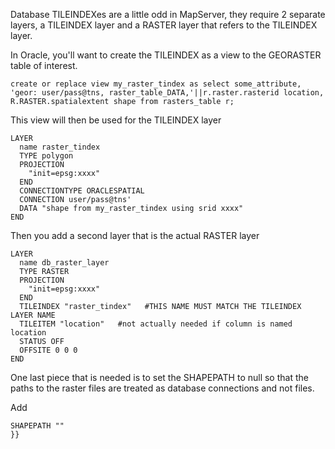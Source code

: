 Database TILEINDEXes are a little odd in MapServer, they require 2 separate layers, a TILEINDEX layer and a RASTER layer that refers to the TILEINDEX layer.                                     
                                                                                                                                                                                                 
In Oracle, you'll want to create the TILEINDEX as a view to the GEORASTER table of interest.                                                                                                     
                                                                                                                                                                                                 

```create or replace view my_raster_tindex as select some_attribute, 'geor: user/pass@tns, raster_table_DATA,'||r.raster.rasterid location, R.RASTER.spatialextent shape from rasters_table r;```
                                                                                                                                                                                                 
This view will then be used for the TILEINDEX layer                                                                                                                                              
                                                                                                                                                                                                 

```                                                                                                                                                                                              
LAYER                                                                                                                                                                                            
  name raster_tindex                                                                                                                                                                             
  TYPE polygon                                                                                                                                                                                   
  PROJECTION                                                                                                                                                                                     
    "init=epsg:xxxx"                                                                                                                                                                             
  END                                                                                                                                                                                            
  CONNECTIONTYPE ORACLESPATIAL                                                                                                                                                                   
  CONNECTION user/pass@tns'                                                                                                                                                                      
  DATA "shape from my_raster_tindex using srid xxxx"                                                                                                                                             
END                                                                                                                                                                                              
```                                                                                                                                                                                              
                                                                                                                                                                                                 
Then you add a second layer that is the actual RASTER layer                                                                                                                                      
                                                                                                                                                                                                 

```                                                                                                                                                                                              
LAYER                                                                                                                                                                                            
  name db_raster_layer                                                                                                                                                                           
  TYPE RASTER                                                                                                                                                                                    
  PROJECTION                                                                                                                                                                                     
    "init=epsg:xxxx"                                                                                                                                                                             
  END                                                                                                                                                                                            
  TILEINDEX "raster_tindex"   #THIS NAME MUST MATCH THE TILEINDEX LAYER NAME                                                                                                                     
  TILEITEM "location"   #not actually needed if column is named location                                                                                                                         
  STATUS OFF                                                                                                                                                                                     
  OFFSITE 0 0 0                                                                                                                                                                                  
END                                                                                                                                                                                              
```                                                                                                                                                                                              
                                                                                                                                                                                                 
One last piece that is needed is to set the SHAPEPATH to null so that the paths to the raster files are treated as database connections and not files.                                           
                                                                                                                                                                                                 
Add                                                                                                                                                                                              

```                                                                                                                                                                                              
SHAPEPATH ""                                                                                                                                                                                     
}}
